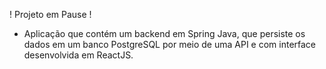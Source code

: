 ! Projeto em Pause !
- Aplicação que contém um backend em Spring Java, que persiste os dados em um banco PostgreSQL por meio de uma API e com interface desenvolvida em ReactJS.
